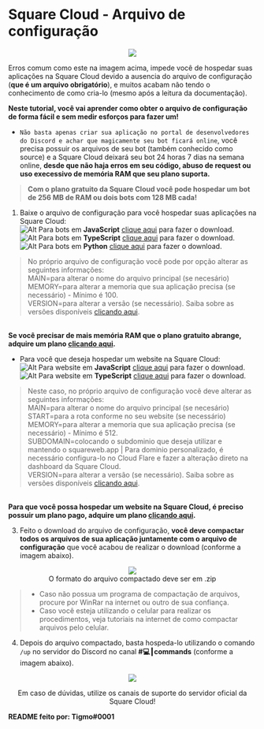 # Square Cloud - Arquivo de configuração
<p align="center">
  <img src="https://cdn.discordapp.com/attachments/876871715593011231/1060941671828820069/Erro.png">
</p>

Erros comum como este na imagem acima, impede você de hospedar suas aplicações na Square Cloud devido a ausencia do arquivo de configuração (**que é um arquivo obrigatório**), e muitos acabam não tendo o conhecimento de como cria-lo (mesmo após a leitura da documentação).

**Neste tutorial, você vai aprender como obter o arquivo de configuração de forma fácil e sem medir esforços para fazer um!**

- `Não basta apenas criar sua aplicação no portal de desenvolvedores do Discord e achar que magicamente seu bot ficará online`, você precisa possuir os arquivos de seu bot (também conhecido como source) e a Square Cloud deixará seu bot 24 horas 7 dias na semana online, **desde que não haja erros em seu código, abuso de request ou uso execessivo de memória RAM que seu plano suporta.**
> **Com o plano gratuito da Square Cloud você pode hospedar um bot de 256 MB de RAM ou dois bots com 128 MB cada!**
1. Baixe o arquivo de configuração para você hospedar suas aplicações na Square Cloud:
<br />![Alt](https://cdn.discordapp.com/emojis/899029262319890482.png?size=20) Para bots em **JavaScript** [clique aqui](https://cdn.discordapp.com/attachments/876871715593011231/1060953347970052157/squarecloud.app) para fazer o download.
<br />![Alt](https://cdn.discordapp.com/emojis/899848336000053248.png?size=20) Para bots em **TypeScript** [clique aqui](https://cdn.discordapp.com/attachments/876871715593011231/1060952913846997092/squarecloud.app) para fazer o download.
<br />![Alt](https://cdn.discordapp.com/emojis/899029744484495471.png?size=20) Para bots em **Python** [clique aqui](https://cdn.discordapp.com/attachments/876871715593011231/1060953987341357186/squarecloud.app) para fazer o download.
> No próprio arquivo de configuração você pode por opção alterar as seguintes informações:
> <br />MAIN=para alterar o nome do arquivo principal (se necesário)
> <br />MEMORY=para alterar a memoria que sua aplicação precisa (se necessário) - Mínimo é 100.
> <br />VERSION=para alterar a versão (se necessário). Saiba sobre as versões disponíveis [clicando aqui](https://docs.squarecloud.app/suporte/como-hospedar#versoes-disponiveis-e-recomendadas).

**<br />Se você precisar de mais memória RAM que o plano gratuito abrange, adquire um plano [clicando aqui](https://squarecloud.app/plans).**

- Para você que deseja hospedar um website na Square Cloud:
<br />![Alt](https://cdn.discordapp.com/emojis/899029262319890482.png?size=20) Para website em **JavaScript** [clique aqui](https://cdn.discordapp.com/attachments/876871715593011231/1060962482782474340/squarecloud.app) para fazer o download.
<br />![Alt](https://cdn.discordapp.com/emojis/899848336000053248.png?size=20) Para website em **TypeScript** [clique aqui](https://cdn.discordapp.com/attachments/876871715593011231/1060964722851205160/squarecloud.app) para fazer o download.
> Neste caso, no próprio arquivo de configuração você deve alterar as seguintes informações:
> <br />MAIN=para alterar o nome do arquivo principal (se necesário)
> <br />START=para a rota conforme no seu website (se necessário)
> <br />MEMORY=para alterar a memoria que sua aplicação precisa (se necessário) - Mínimo é 512.
> <br />SUBDOMAIN=colocando o subdominio que deseja utilizar e mantendo o squareweb.app | Para dominio personalizado, é necessário configura-lo no Cloud Flare e fazer a alteração direto na dashboard da Square Cloud.
> <br />VERSION=para alterar a versão (se necessário). Saiba sobre as versões disponíveis [clicando aqui](https://docs.squarecloud.app/suporte/como-hospedar#versoes-disponiveis-e-recomendadas).

**<br />Para que você possa hospedar um website na Square Cloud, é preciso possuir um plano pago, adquire um plano [clicando aqui](https://squarecloud.app/plans).**

3. Feito o download do arquivo de configuração, **você deve compactar todos os arquivos de sua aplicação juntamente com o arquivo de configuração** que você acabou de realizar o download (conforme a imagem abaixo).
<p align="center">
  <img src="https://cdn.discordapp.com/attachments/876871715593011231/1060958834669137960/compactar.png">
<br />O formato do arquivo compactado deve ser em .zip
</p>

> - Caso não possua um programa de compactação de arquivos, procure por WinRar na internet ou outro de sua confiança.
> - Caso você esteja utilizando o celular para realizar os procedimentos, veja tutoriais na internet de como compactar arquivos pelo celular.
4. Depois do arquivo compactado, basta hospeda-lo utilizando o comando `/up` no servidor do Discord no canal **#💻┃commands** (conforme a imagem abaixo).
<p align="center">
  <img src="https://cdn.discordapp.com/attachments/876871715593011231/1060970073898106910/hospedar.png">
</p>
<p align="center">Em caso de dúvidas, utilize os canais de suporte do servidor oficial da Square Cloud!
</p>

**README feito por: Tigmo#0001**
